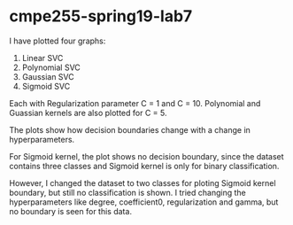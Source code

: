 # cmpe255-spring19-lab7

I have plotted four graphs:
1. Linear SVC
2. Polynomial SVC
3. Gaussian SVC
4. Sigmoid SVC

Each with Regularization parameter C = 1 and C = 10. Polynomial and Guassian kernels are also plotted for C = 5.

The plots show how decision boundaries change with a change in hyperparameters.

For Sigmoid kernel, the plot shows no decision boundary, since the dataset contains three classes and Sigmoid kernel is only for binary classification.

However, I changed the dataset to two classes for ploting Sigmoid kernel boundary, but still no classification is shown. I tried changing the hyperparameters like degree, coefficient0, regularization and gamma, but no boundary is seen for this data.
